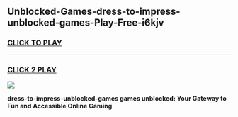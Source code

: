 
## Unblocked-Games-dress-to-impress-unblocked-games-Play-Free-i6kjv
<h3>
<a href="https://premium76.site?title=dress-to-impress-unblocked-games&ref=20A">CLICK TO PLAY</a></h3>
<hr>

<h3>
<a href="https://premium76.site?title=dress-to-impress-unblocked-games&ref=20A">CLICK 2 PLAY</a>
  
</h3>

<a href="https://premium76.site?title=dress-to-impress-unblocked-games&ref=20A"><img src="https://clearcache.store/games.png"></a>


**dress-to-impress-unblocked-games games unblocked: Your Gateway to Fun and Accessible Online Gaming**
